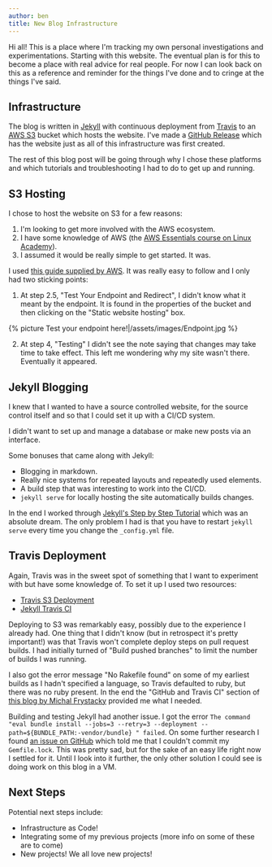 ```yaml
---
author: ben
title: New Blog Infrastructure
---
```


Hi all! This is a place where I'm tracking my own personal investigations and experimentations. Starting with this website. The eventual plan is for this to become a place with real advice for real people. For now I can look back on this as a reference and reminder for the things I've done and to cringe at the things I've said.

## Infrastructure

The blog is written in [Jekyll](https://jekyllrb.com/) with continuous deployment from [Travis](https://travis-ci.org/) to an [AWS S3](https://aws.amazon.com/s3/) bucket which hosts the website. I've made a [GitHub Release](https://github.com/FleaRex/PersonalBlog/tree/v1.0.0) which has the website just as all of this infrastructure was first created.

The rest of this blog post will be going through why I chose these platforms and which tutorials and troubleshooting I had to do to get up and running.

## S3 Hosting

I chose to host the website on S3 for a few reasons:
1. I'm looking to get more involved with the AWS ecosystem.
2. I have some knowledge of AWS (the [AWS Essentials course on Linux Academy](https://linuxacademy.com/amazon-web-services/training/course/name/aws-essentials)).
3. I assumed it would be really simple to get started. It was.

I used [this guide supplied by AWS](https://docs.aws.amazon.com/AmazonS3/latest/dev/website-hosting-custom-domain-walkthrough.html). It was really easy to follow and I only had two sticking points:
1. At step 2.5, "Test Your Endpoint and Redirect", I didn't know what it meant by the endpoint. It is found in the properties of the bucket and then clicking on the "Static website hosting" box.

{% picture Test your endpoint here!|/assets/images/Endpoint.jpg %}

2. At step 4, "Testing" I didn't see the note saying that changes may take time to take effect. This left me wondering why my site wasn't there. Eventually it appeared.

## Jekyll Blogging

I knew that I wanted to have a source controlled website, for the source control itself and so that I could set it up with a CI/CD system.

I didn't want to set up and manage a database or make new posts via an interface.

Some bonuses that came along with Jekyll:
- Blogging in markdown.
- Really nice systems for repeated layouts and repeatedly used elements.
- A build step that was interesting to work into the CI/CD.
- `jekyll serve` for locally hosting the site automatically builds changes.

In the end I worked through [Jekyll's Step by Step Tutorial](https://jekyllrb.com/docs/step-by-step/01-setup/) which was an absolute dream. The only problem I had is that you have to restart `jekyll serve` every time you change the `_config.yml` file.

## Travis Deployment

Again, Travis was in the sweet spot of something that I want to experiment with but have some knowledge of. To set it up I used two resources:
- [Travis S3 Deployment](https://docs.travis-ci.com/user/deployment/s3/)
- [Jekyll Travis CI](https://jekyllrb.com/docs/continuous-integration/travis-ci/)

Deploying to S3 was remarkably easy, possibly due to the experience I already had. One thing that I didn't know (but in retrospect it's pretty important!) was that Travis won't complete deploy steps on pull request builds. I had initially turned of "Build pushed branches" to limit the number of builds I was running.

I also got the error message "No Rakefile found" on some of my earliest builds as I hadn't specified a language, so Travis defaulted to ruby, but there was no ruby present. In the end the "GitHub and Travis CI" section of [this blog by Michal Frystacky](https://medium.com/@michal.frystacky/static-site-github-to-s3-770953a90f67) provided me what I needed.

Building and testing Jekyll had another issue. I got the error `The command "eval bundle install --jobs=3 --retry=3 --deployment --path=${BUNDLE_PATH:-vendor/bundle} " failed`. On some further research I found [an issue on GitHub](https://github.com/travis-ci/travis-ci/issues/6833) which told me that I couldn't commit my `Gemfile.lock`. This was pretty sad, but for the sake of an easy life right now I settled for it. Until I look into it further, the only other solution I could see is doing work on this blog in a VM.

## Next Steps

Potential next steps include:
- Infrastructure as Code!
- Integrating some of my previous projects (more info on some of these are to come)
- New projects! We all love new projects!
